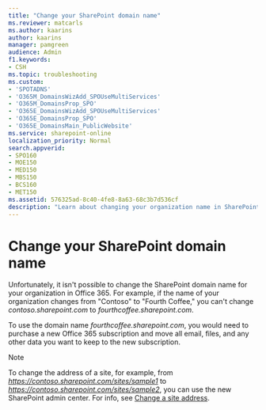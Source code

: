 ```yaml
---
title: "Change your SharePoint domain name"
ms.reviewer: matcarls
ms.author: kaarins
author: kaarins
manager: pamgreen
audience: Admin
f1.keywords:
- CSH
ms.topic: troubleshooting
ms.custom:
- 'SPOTADNS'
- 'O365M_DomainsWizAdd_SPOUseMultiServices'
- 'O365M_DomainsProp_SPO'
- 'O365E_DomainsWizAdd_SPOUseMultiServices'
- 'O365E_DomainsProp_SPO'
- 'O365E_DomainsMain_PublicWebsite'
ms.service: sharepoint-online
localization_priority: Normal
search.appverid:
- SPO160
- MOE150
- MED150
- MBS150
- BCS160
- MET150
ms.assetid: 576325ad-8c40-4fe8-8a63-68c3b7d536cf
description: "Learn about changing your organization name in SharePoint URLs"
---
```


# Change your SharePoint domain name

Unfortunately, it isn't possible to change the SharePoint domain name for your organization in Office 365. For example, if the name of your organization changes from "Contoso" to "Fourth Coffee," you can't change  *contoso.sharepoint.com*  to  *fourthcoffee.sharepoint.com*.
  
To use the domain name  *fourthcoffee.sharepoint.com*, you would need to purchase a new Office 365 subscription and move all email, files, and any other data you want to keep to the new subscription.
  
> [!NOTE]
> To change the address of a site, for example, from *https://contoso.sharepoint.com/sites/sample1* to  *https://contoso.sharepoint.com/sites/sample2*, you can use the new SharePoint admin center. For info, see [Change a site address](change-site-address.md).
